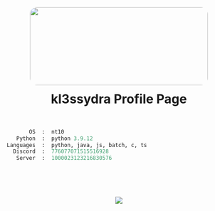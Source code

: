 <p align="center">
<img src="https://24.media.tumblr.com/a75cd7561ad5a1bead5365a1412dc30a/tumblr_msktsqpTDV1rkoqaeo1_400.gif" style="border-radius: 16px; padding-bottom: 0px" width="400" height="176" >

<h1 align="center" style="padding-top:0px; margin-top: 0px; ">kl3ssydra Profile Page</h1>
  
<br>

```python
       OS  :  nt10
   Python  :  python 3.9.12
Languages  :  python, java, js, batch, c, ts
  Discord  :  776077071515516928
   Server  :  1000023123216830576
```

<br>
<br>
<br>

<p align="center">
<img src="https://github-readme-stats.vercel.app/api?username=kl3ssydra&count_private=true&bg_color=30,595959,2e2c2c&title_color=fff&text_color=fff">
</p>

<br>
<br>    
<br>
<br>
<br>
<br>
<br> 

